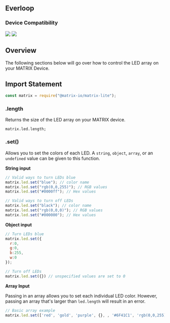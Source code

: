 <h2 style="padding-top:0">Everloop</h2>

### Device Compatibility
<img class="creator-compatibility-icon" src="../../../img/creator-icon.svg">
<img class="creator-compatibility-icon" src="../../../img/voice-icon.svg">

## Overview
The following sections below will go over how to control the LED array on your MATRIX Device.

## Import Statement
```js
const matrix = require("@matrix-io/matrix-lite");
```

### .length
Returns the size of the LED array on your MATRIX device.
```
matrix.led.length;
```

### .set()
Allows you to set the colors of each LED. A `string`, `object`, `array`, or an `undefined` value can be given to this function.

**String input**
```js
// Valid ways to turn LEDs blue
matrix.led.set("blue"); // color name
matrix.led.set("rgb(0,0,255)"); // RGB values
matrix.led.set("#0000ff"); // Hex values

// Valid ways to turn off LEDs
matrix.led.set("black"); // color name
matrix.led.set("rgb(0,0,0)"); // RGB values
matrix.led.set("#000000"); // Hex values
```

**Object input**
```js
// Turn LEDs blue
matrix.led.set({
  r:0,
  g:0,
  b:255,
  w:0
});

// Turn off LEDs 
matrix.led.set({}) // unspecified values are set to 0
```

**Array Input**

Passing in an array allows you to set each individual LED color. However, passing an array that's larger than `led.length` will result in an error.
```js
// Basic array example
matrix.led.set(['red', 'gold', 'purple', {}, , '#6F41C1', 'rgb(0,0,255)', {g:255}]);
```